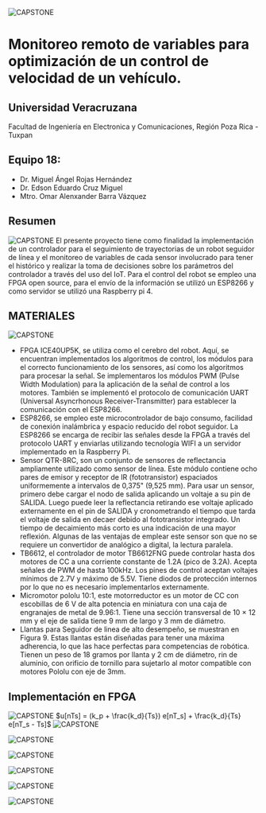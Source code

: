 ![CAPSTONE](IMAGENES/DESCRIPCION_GENERAL.png)
# Monitoreo remoto de variables para optimización de un control de velocidad de un vehículo.

## Universidad Veracruzana                                                                                                                                     
Facultad de Ingeniería en Electronica y Comunicaciones, Región Poza Rica - Tuxpan

## Equipo 18:
* Dr. Miguel Ángel Rojas Hernández
* Dr. Edson Eduardo Cruz Miguel
* Mtro. Omar Alenxander Barra Vázquez

## Resumen
![CAPSTONE](IMAGENES/LAMBUPDUINO.png)
El presente proyecto tiene como finalidad la implementación de un controlador para el seguimiento de trayectorias de un robot seguidor de línea y el monitoreo de variables de cada sensor involucrado para tener el histórico y realizar la toma de decisiones sobre los parámetros del controlador a través del uso del IoT. Para el control del robot se empleo una FPGA open source, para el envío de la información se utilizó un ESP8266 y como servidor se utilizó una Raspberry pi 4.



## MATERIALES
![CAPSTONE](IMAGENES/MATERIALES.png)
* FPGA ICE40UP5K, se utiliza como el cerebro del robot. Aquí, se encuentran implementados los algoritmos de control, los módulos para el correcto funcionamiento de los sensores, así como los algoritmos para procesar la señal. Se implementaros los módulos PWM (Pulse Width Modulation) para la aplicación de la señal de control a los motores. También se implementó el protocolo de comunicación UART (Universal Asyncrhonous Receiver-Transmitter) para establecer la comunicación con el ESP8266.
* ESP8266, se empleo este microcontrolador de bajo consumo, facilidad de conexión inalámbrica y espacio reducido del robot seguidor. La ESP8266 se encarga de recibir las señales desde la FPGA a través del protocolo UART y enviarlas utilizando tecnología WIFI a un servidor implementado en la Raspberry Pi.
* Sensor QTR-8RC, son un conjunto de sensores de reflectancia ampliamente utilizado como sensor de línea. Este módulo contiene ocho pares de emisor y receptor de IR (fototransistor) espaciados uniformemente a intervalos de 0,375" (9,525 mm). Para usar un sensor, primero debe cargar el nodo de salida aplicando un voltaje a su pin de SALIDA. Luego puede leer la reflectancia retirando ese voltaje aplicado externamente en el pin de SALIDA y cronometrando el tiempo que tarda el voltaje de salida en decaer debido al fototransistor integrado. Un tiempo de decaimiento más corto es una indicación de una mayor reflexión. Algunas de las ventajas de emplear este sensor son que no se requiere un convertidor de analógico a digital, la lectura paralela.
* TB6612, el controlador de motor TB6612FNG puede controlar hasta dos motores de CC a una corriente constante de 1.2A (pico de 3.2A). Acepta señales de PWM de hasta 100kHz. Los pines de control aceptan voltajes mínimos de 2.7V y máximo de 5.5V. Tiene diodos de protección internos por lo que no es necesario implementarlos externamente.
* Micromotor pololu 10:1, este motorreductor es un motor de CC con escobillas de 6 V de alta potencia en miniatura con una caja de engranajes de metal de 9.96:1. Tiene una sección transversal de 10 × 12 mm y el eje de salida tiene 9 mm de largo y 3 mm de diámetro.
* Llantas para Seguidor de linea de alto desempeño, se muestran en Figura 9. Estas llantas están diseñadas para tener una máxima adherencia,  lo que las hace perfectas para competencias de robótica. Tienen un peso de 18 gramos por llanta y 2 cm de diámetro, rin de aluminio, con orificio de tornillo para sujetarlo al motor compatible con motores Pololu con eje de 3mm.

## Implementación en FPGA
![CAPSTONE](IMAGENES/RTL_FPGA.png)
$u[nTs] = (k_p + \frac{k_d}{Ts}) e[nT_s] + \frac{k_d}{Ts} e[nT_s - Ts]$
![CAPSTONE](IMAGENES/CONTROL_PD.png)


![CAPSTONE](IMAGENES/ESQUEMATICO_PCB.jpg)


![CAPSTONE](IMAGENES/PCB.png)


![CAPSTONE](IMAGENES/FLOW_NODE_RED.png)


![CAPSTONE](IMAGENES/DASHBOARD_FPGA.jpeg)


![CAPSTONE](IMAGENES/GRAFANA.png)

